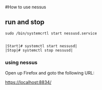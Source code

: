 #How to use nessus

## run and stop
```
sudo /bin/systemcrtl start nessusd.service


|Start|# systemctl start nessusd|
|Stop|# systemctl stop nessusd|

```


### using nessus
Open up Firefox and goto the following URL:  

[https://localhost:8834/](http://localhost:8834/)

























